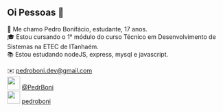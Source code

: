 ## Oi Pessoas 👋

 💬 Me chamo Pedro Bonifácio, estudante, 17 anos.  
 🎓 Estou cursando o 1° módulo do curso Técnico em Desenvolvimento de Sistemas na ETEC de ITanhaém.  
 📚 Estou estudando nodeJS, express, mysql e javascript.   
   
   ✉️ [pedroboni.dev@gmail.com](mailto:pedroboni.dev@gmail.com)  
   <img src="https://upload.wikimedia.org/wikipedia/pt/thumb/3/3d/Twitter_logo_2012.svg/1200px-Twitter_logo_2012.svg.png" width="30px"> [@PedrBoni](https://twitter.com/PedrBoni)  
   <img src="https://cdn4.iconfinder.com/data/icons/social-messaging-ui-color-shapes-2-free/128/social-linkedin-circle-512.png" width="30px">  [pedroboni](https://www.linkedin.com/in/pedroboni/)
